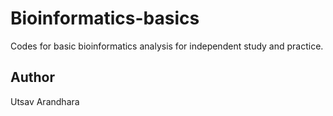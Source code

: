 # Bioinformatics-basics
Codes for basic bioinformatics analysis for independent study and practice.

## Author
Utsav Arandhara
